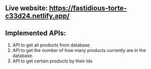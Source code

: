 ## Live website: https://fastidious-torte-c33d24.netlify.app/

## Implemented APIs:
1. API to get all products from database
2. API to get the number of how many products currently are in the database.
3. API to get certain products by their Ids 
